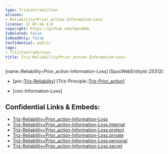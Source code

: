 ```yaml
---
type: TrizContradiction
aliases:
- Reliability+Prior_action-Information-Loss
license: CC BY-SA 4.0
copyright: https://github.com/SpocWeb
IsDeleted: false
IsReadOnly: false
Confidential: public
tags: 
- Triz/Contradiction
title: Triz-Reliability+Prior_action-Information-Loss
---
```

[name::Reliability+Prior_action-Information-Loss]
[SpocWebEntityId::25312]
+ [pro::[Triz-Reliability](tech/Triz/Parameter/Triz-Reliability.md)]
[Triz-Principle::[Triz-Prior_action](tech/Triz/Principle/Triz-Prior_action.md)]
- [con::Information-Loss]



## Confidential Links & Embeds: 
- [Triz-Reliability+Prior_action-Information-Loss](../../../../_public/tech/Triz/Contradict/Triz-Reliability+Prior_action-Information-Loss.md) 
- [Triz-Reliability+Prior_action-Information-Loss.internal](../../../../_internal/tech/Triz/Contradict/Triz-Reliability+Prior_action-Information-Loss.internal.md) 
- [Triz-Reliability+Prior_action-Information-Loss.protect](../../../../_protect/tech/Triz/Contradict/Triz-Reliability+Prior_action-Information-Loss.protect.md) 
- [Triz-Reliability+Prior_action-Information-Loss.private](../../../../_private/tech/Triz/Contradict/Triz-Reliability+Prior_action-Information-Loss.private.md) 
- [Triz-Reliability+Prior_action-Information-Loss.personal](../../../../_personal/tech/Triz/Contradict/Triz-Reliability+Prior_action-Information-Loss.personal.md) 
- [Triz-Reliability+Prior_action-Information-Loss.secret](../../../../_secret/tech/Triz/Contradict/Triz-Reliability+Prior_action-Information-Loss.secret.md) 
